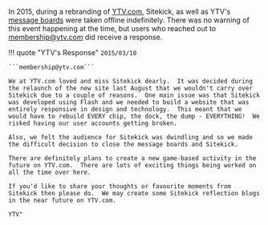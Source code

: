 In 2015, during a rebranding of [YTV.com](/Home/YTV), Sitekick, as well as YTV's [message boards](/Home/YTV/Boards) were taken offline indefinitely.  There was no warning of this event happening at the time, but users who reached out to membership@ytv.com did receive a response.

!!! quote "YTV's Response"
    ```2015/03/10```

    ```membership@ytv.com```

    We at YTV.com loved and miss Sitekick dearly.  It was decided during the relaunch of the new site last August that we wouldn't carry over Sitekick due to a couple of reasons.  One main issue was that Sitekick was developed using Flash and we needed to build a website that was entirely responsive in design and technology.  This meant that we would have to rebuild EVERY chip, the dock, the dump - EVERYTHING!  We risked having our user accounts getting broken.

    Also, we felt the audience for Sitekick was dwindling and so we made the difficult decision to close the message boards and Sitekick.

    There are definitely plans to create a new game-based activity in the future on YTV.com.  There are lots of exciting things being worked on all the time over here.

    If you'd like to share your thoughts or favourite moments from Sitekick then please do.  We may create some Sitekick reflection blogs in the near future on YTV.com.

    YTV"